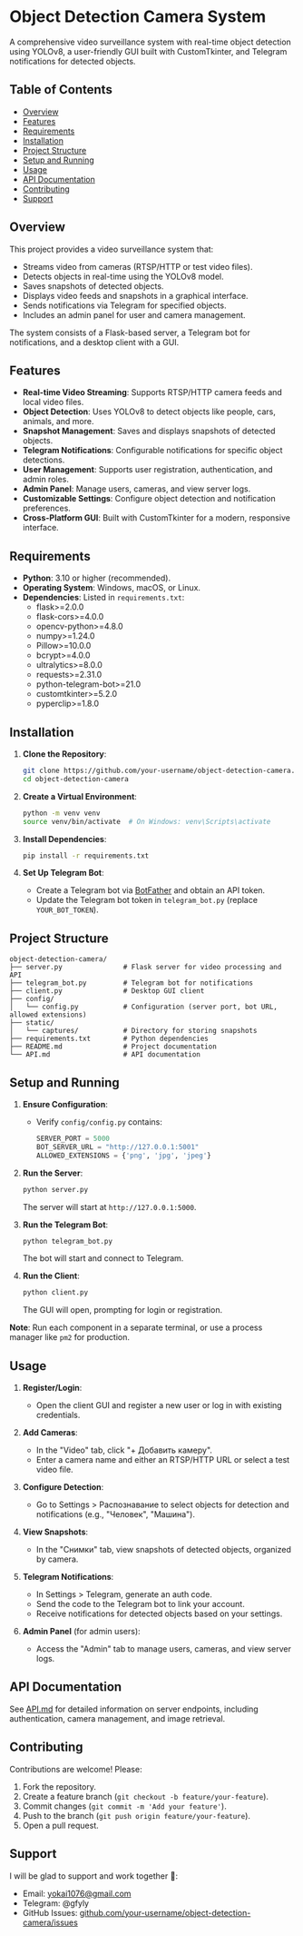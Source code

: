 # Object Detection Camera System

A comprehensive video surveillance system with real-time object detection using YOLOv8, a user-friendly GUI built with CustomTkinter, and Telegram notifications for detected objects.

## Table of Contents
- [Overview](#overview)
- [Features](#features)
- [Requirements](#requirements)
- [Installation](#installation)
- [Project Structure](#project-structure)
- [Setup and Running](#setup-and-running)
- [Usage](#usage)
- [API Documentation](#api-documentation)
- [Contributing](#contributing)
- [Support](#support)

## Overview
This project provides a video surveillance system that:
- Streams video from cameras (RTSP/HTTP or test video files).
- Detects objects in real-time using the YOLOv8 model.
- Saves snapshots of detected objects.
- Displays video feeds and snapshots in a graphical interface.
- Sends notifications via Telegram for specified objects.
- Includes an admin panel for user and camera management.

The system consists of a Flask-based server, a Telegram bot for notifications, and a desktop client with a GUI.

## Features
- **Real-time Video Streaming**: Supports RTSP/HTTP camera feeds and local video files.
- **Object Detection**: Uses YOLOv8 to detect objects like people, cars, animals, and more.
- **Snapshot Management**: Saves and displays snapshots of detected objects.
- **Telegram Notifications**: Configurable notifications for specific object detections.
- **User Management**: Supports user registration, authentication, and admin roles.
- **Admin Panel**: Manage users, cameras, and view server logs.
- **Customizable Settings**: Configure object detection and notification preferences.
- **Cross-Platform GUI**: Built with CustomTkinter for a modern, responsive interface.

## Requirements
- **Python**: 3.10 or higher (recommended).
- **Operating System**: Windows, macOS, or Linux.
- **Dependencies**: Listed in `requirements.txt`:
  - flask>=2.0.0
  - flask-cors>=4.0.0
  - opencv-python>=4.8.0
  - numpy>=1.24.0
  - Pillow>=10.0.0
  - bcrypt>=4.0.0
  - ultralytics>=8.0.0
  - requests>=2.31.0
  - python-telegram-bot>=21.0
  - customtkinter>=5.2.0
  - pyperclip>=1.8.0

## Installation
1. **Clone the Repository**:
   ```bash
   git clone https://github.com/your-username/object-detection-camera.git
   cd object-detection-camera
   ```

2. **Create a Virtual Environment**:
   ```bash
   python -m venv venv
   source venv/bin/activate  # On Windows: venv\Scripts\activate
   ```

3. **Install Dependencies**:
   ```bash
   pip install -r requirements.txt
   ```

4. **Set Up Telegram Bot**:
   - Create a Telegram bot via [BotFather](https://t.me/BotFather) and obtain an API token.
   - Update the Telegram bot token in `telegram_bot.py` (replace `YOUR_BOT_TOKEN`).

## Project Structure
```
object-detection-camera/
├── server.py               # Flask server for video processing and API
├── telegram_bot.py         # Telegram bot for notifications
├── client.py               # Desktop GUI client
├── config/
│   └── config.py           # Configuration (server port, bot URL, allowed extensions)
├── static/
│   └── captures/           # Directory for storing snapshots
├── requirements.txt        # Python dependencies
├── README.md               # Project documentation
└── API.md                  # API documentation
```

## Setup and Running
1. **Ensure Configuration**:
   - Verify `config/config.py` contains:
     ```python
     SERVER_PORT = 5000
     BOT_SERVER_URL = "http://127.0.0.1:5001"
     ALLOWED_EXTENSIONS = {'png', 'jpg', 'jpeg'}
     ```

2. **Run the Server**:
   ```bash
   python server.py
   ```
   The server will start at `http://127.0.0.1:5000`.

3. **Run the Telegram Bot**:
   ```bash
   python telegram_bot.py
   ```
   The bot will start and connect to Telegram.

4. **Run the Client**:
   ```bash
   python client.py
   ```
   The GUI will open, prompting for login or registration.

**Note**: Run each component in a separate terminal, or use a process manager like `pm2` for production.

## Usage
1. **Register/Login**:
   - Open the client GUI and register a new user or log in with existing credentials.

2. **Add Cameras**:
   - In the "Video" tab, click "+ Добавить камеру".
   - Enter a camera name and either an RTSP/HTTP URL or select a test video file.

3. **Configure Detection**:
   - Go to Settings > Распознавание to select objects for detection and notifications (e.g., "Человек", "Машина").

4. **View Snapshots**:
   - In the "Снимки" tab, view snapshots of detected objects, organized by camera.

5. **Telegram Notifications**:
   - In Settings > Telegram, generate an auth code.
   - Send the code to the Telegram bot to link your account.
   - Receive notifications for detected objects based on your settings.

6. **Admin Panel** (for admin users):
   - Access the "Admin" tab to manage users, cameras, and view server logs.

## API Documentation
See [API.md](docs/API.md) for detailed information on server endpoints, including authentication, camera management, and image retrieval.

## Contributing
Contributions are welcome! Please:
1. Fork the repository.
2. Create a feature branch (`git checkout -b feature/your-feature`).
3. Commit changes (`git commit -m 'Add your feature'`).
4. Push to the branch (`git push origin feature/your-feature`).
5. Open a pull request.

## Support
I will be glad to support and work together 💖:
- Email: yokai1076@gmail.com
- Telegram: @gfyly
- GitHub Issues: [github.com/your-username/object-detection-camera/issues](https://github.com/your-username/object-detection-camera/issues)

